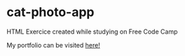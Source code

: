 # cat-photo-app

HTML Exercice created while studying on Free Code Camp


My portfolio can be visited [here!](https://cintyaflo.github.io/)
